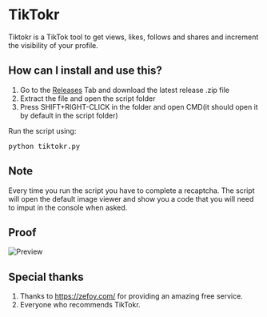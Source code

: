 # TikTokr
Tiktokr is a TikTok tool to get views, likes, follows and shares and increment the visibility of your profile.

## How can I install and use this?
1. Go to the [Releases](https://github.com/ersignee/TikTokr/releases) Tab and download the latest release .zip file
2. Extract the file and open the script folder
3. Press SHIFT+RIGHT-CLICK in the folder and open CMD(it should open it by default in the script folder)

Run the script using:
<pre>python tiktokr.py</pre>

## Note
Every time you run the script you have to complete a recaptcha.
The script will open the default image viewer and show you a code that you will need to imput in the console when asked.

## Proof
![Preview](https://i.imgur.com/WOOiaYc.png)

## Special thanks
1. Thanks to https://zefoy.com/ for providing an amazing free service.
2. Everyone who recommends TikTokr.
